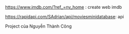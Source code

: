 https://www.imdb.com/?ref_=nv_home : create web imdb

https://rapidapi.com/SAdrian/api/moviesminidatabase: api

Project của Nguyễn Thành Công